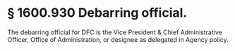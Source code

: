 # § 1600.930   Debarring official.

The debarring official for DFC is the Vice President & Chief Administrative Officer, Office of Administration, or designee as delegated in Agency policy.






